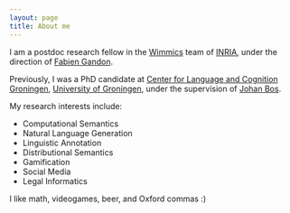 ```yaml
---
layout: page
title: About me
---
```


I am a postdoc research fellow in the [Wimmics](http://wimmics.inria.fr/) team of
[INRIA](http://www.inria.fr), under the direction of [Fabien
Gandon](http://fabien.info).

Previously, I was a PhD candidate at [Center for Language and Cognition Groningen](http://www.let.rug.nl/clcg/),
[University of Groningen](http://www.rug.nl/), under the supervision of [Johan
Bos](http://www.rug.nl/staff/johan.bos/).

My research interests include:

* Computational Semantics
* Natural Language Generation
* Linguistic Annotation
* Distributional Semantics
* Gamification
* Social Media
* Legal Informatics

I like math, videogames, beer, and Oxford commas :)
